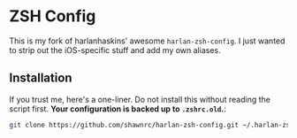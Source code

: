 # ZSH Config

This is my fork of harlanhaskins' awesome `harlan-zsh-config`. I just wanted to strip out the iOS-specific stuff and add my own aliases.

## Installation

If you trust me, here's a one-liner. Do not install this without reading the
script first. **Your configuration is backed up to `.zshrc.old`.**:
```bash
git clone https://github.com/shawnrc/harlan-zsh-config.git ~/.harlan-zsh-config; zsh ~/.harlan-zsh-config/setup-zshrc.zsh;
```

